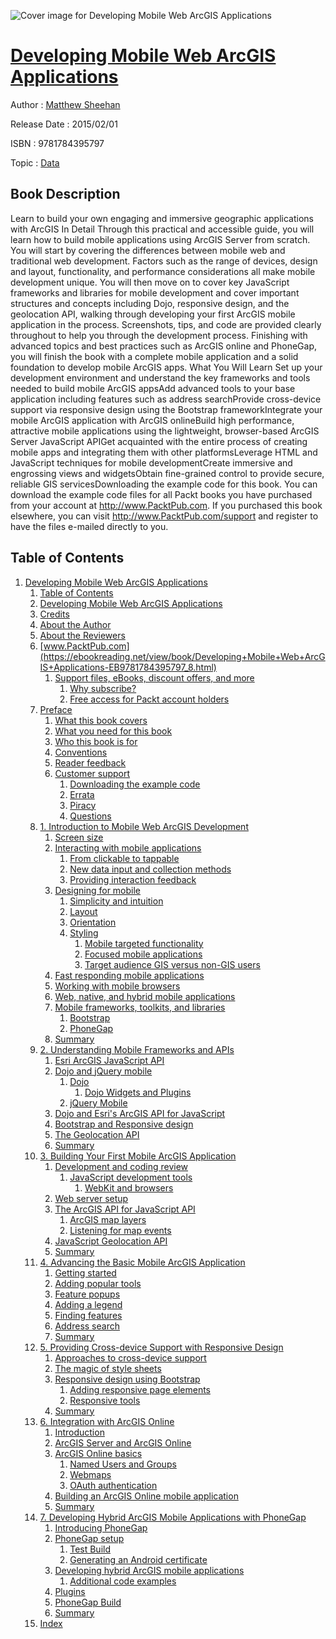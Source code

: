 ![Cover image for Developing Mobile Web ArcGIS Applications](https://imgdetail.ebookreading.net/cover/cover/data/EB9781784395797.jpg)

[Developing Mobile Web ArcGIS Applications](https://ebookreading.net/view/book/Developing+Mobile+Web+ArcGIS+Applications-EB9781784395797_1.html "Developing Mobile Web ArcGIS Applications")
====================================================================================================================

Author : [Matthew Sheehan](https://ebookreading.net/search/author/Matthew+Sheehan)

Release Date : 2015/02/01

ISBN : 9781784395797

Topic : [Data](https://ebookreading.net/search/category/data)

Book Description
-----------------

Learn to build your own engaging and immersive geographic applications with ArcGIS
In Detail
Through this practical and accessible guide, you will learn how to build mobile applications using ArcGIS Server from scratch. You will start by covering the differences between mobile web and traditional web development. Factors such as the range of devices, design and layout, functionality, and performance considerations all make mobile development unique.
You will then move on to cover key JavaScript frameworks and libraries for mobile development and cover important structures and concepts including Dojo, responsive design, and the geolocation API, walking through developing your first ArcGIS mobile application in the process. Screenshots, tips, and code are provided clearly throughout to help you through the development process.
Finishing with advanced topics and best practices such as ArcGIS online and PhoneGap, you will finish the book with a complete mobile application and a solid foundation to develop mobile ArcGIS apps.
What You Will Learn
Set up your development environment and understand the key frameworks and tools needed to build mobile ArcGIS appsAdd advanced tools to your base application including features such as address searchProvide cross-device support via responsive design using the Bootstrap frameworkIntegrate your mobile ArcGIS application with ArcGIS onlineBuild high performance, attractive mobile applications using the lightweight, browser-based ArcGIS Server JavaScript APIGet acquainted with the entire process of creating mobile apps and integrating them with other platformsLeverage HTML and JavaScript techniques for mobile developmentCreate immersive and engrossing views and widgetsObtain fine-grained control to provide secure, reliable GIS servicesDownloading the example code for this book. You can download the example code files for all Packt books you have purchased from your account at http://www.PacktPub.com. If you purchased this book elsewhere, you can visit http://www.PacktPub.com/support and register to have the files e-mailed directly to you.
              
Table of Contents
-----------------

1. [Developing Mobile Web ArcGIS Applications](https://ebookreading.net/view/book/Developing+Mobile+Web+ArcGIS+Applications-EB9781784395797_3.html)
    1. [Table of Contents](https://ebookreading.net/view/book/Developing+Mobile+Web+ArcGIS+Applications-EB9781784395797_2.html)
    1. [Developing Mobile Web ArcGIS Applications](https://ebookreading.net/view/book/Developing+Mobile+Web+ArcGIS+Applications-EB9781784395797_4.html)
    1. [Credits](https://ebookreading.net/view/book/Developing+Mobile+Web+ArcGIS+Applications-EB9781784395797_5.html)
    1. [About the Author](https://ebookreading.net/view/book/Developing+Mobile+Web+ArcGIS+Applications-EB9781784395797_6.html)
    1. [About the Reviewers](https://ebookreading.net/view/book/Developing+Mobile+Web+ArcGIS+Applications-EB9781784395797_7.html)
    1. [www.PacktPub.com](https://ebookreading.net/view/book/Developing+Mobile+Web+ArcGIS+Applications-EB9781784395797_8.html)
        1. [Support files, eBooks, discount offers, and more](https://ebookreading.net/view/book/Developing+Mobile+Web+ArcGIS+Applications-EB9781784395797_8.html#ch00lvl1sec01)
            1. [Why subscribe?](https://ebookreading.net/view/book/Developing+Mobile+Web+ArcGIS+Applications-EB9781784395797_8.html#ch00lvl2sec01)
            1. [Free access for Packt account holders](https://ebookreading.net/view/book/Developing+Mobile+Web+ArcGIS+Applications-EB9781784395797_8.html#ch00lvl2sec02)
    1. [Preface](https://ebookreading.net/view/book/Developing+Mobile+Web+ArcGIS+Applications-EB9781784395797_9.html)
        1. [What this book covers](https://ebookreading.net/view/book/Developing+Mobile+Web+ArcGIS+Applications-EB9781784395797_9.html#ch00lvl1sec02)
        1. [What you need for this book](https://ebookreading.net/view/book/Developing+Mobile+Web+ArcGIS+Applications-EB9781784395797_10.html)
        1. [Who this book is for](https://ebookreading.net/view/book/Developing+Mobile+Web+ArcGIS+Applications-EB9781784395797_11.html)
        1. [Conventions](https://ebookreading.net/view/book/Developing+Mobile+Web+ArcGIS+Applications-EB9781784395797_12.html)
        1. [Reader feedback](https://ebookreading.net/view/book/Developing+Mobile+Web+ArcGIS+Applications-EB9781784395797_13.html)
        1. [Customer support](https://ebookreading.net/view/book/Developing+Mobile+Web+ArcGIS+Applications-EB9781784395797_14.html)
            1. [Downloading the example code](https://ebookreading.net/view/book/Developing+Mobile+Web+ArcGIS+Applications-EB9781784395797_14.html#ch00lvl2sec03)
            1. [Errata](https://ebookreading.net/view/book/Developing+Mobile+Web+ArcGIS+Applications-EB9781784395797_14.html#ch00lvl2sec04)
            1. [Piracy](https://ebookreading.net/view/book/Developing+Mobile+Web+ArcGIS+Applications-EB9781784395797_14.html#ch00lvl2sec05)
            1. [Questions](https://ebookreading.net/view/book/Developing+Mobile+Web+ArcGIS+Applications-EB9781784395797_14.html#ch00lvl2sec06)
    1. [1. Introduction to Mobile Web ArcGIS Development](https://ebookreading.net/view/book/Developing+Mobile+Web+ArcGIS+Applications-EB9781784395797_15.html)
        1. [Screen size](https://ebookreading.net/view/book/Developing+Mobile+Web+ArcGIS+Applications-EB9781784395797_15.html#ch01lvl1sec08)
        1. [Interacting with mobile applications](https://ebookreading.net/view/book/Developing+Mobile+Web+ArcGIS+Applications-EB9781784395797_16.html)
            1. [From clickable to tappable](https://ebookreading.net/view/book/Developing+Mobile+Web+ArcGIS+Applications-EB9781784395797_16.html#ch01lvl2sec07)
            1. [New data input and collection methods](https://ebookreading.net/view/book/Developing+Mobile+Web+ArcGIS+Applications-EB9781784395797_16.html#ch01lvl2sec08)
            1. [Providing interaction feedback](https://ebookreading.net/view/book/Developing+Mobile+Web+ArcGIS+Applications-EB9781784395797_16.html#ch01lvl2sec09)
        1. [Designing for mobile](https://ebookreading.net/view/book/Developing+Mobile+Web+ArcGIS+Applications-EB9781784395797_17.html)
            1. [Simplicity and intuition](https://ebookreading.net/view/book/Developing+Mobile+Web+ArcGIS+Applications-EB9781784395797_17.html#ch01lvl2sec10)
            1. [Layout](https://ebookreading.net/view/book/Developing+Mobile+Web+ArcGIS+Applications-EB9781784395797_17.html#ch01lvl2sec11)
            1. [Orientation](https://ebookreading.net/view/book/Developing+Mobile+Web+ArcGIS+Applications-EB9781784395797_17.html#ch01lvl2sec12)
            1. [Styling](https://ebookreading.net/view/book/Developing+Mobile+Web+ArcGIS+Applications-EB9781784395797_17.html#ch01lvl2sec13)
                1. [Mobile targeted functionality](https://ebookreading.net/view/book/Developing+Mobile+Web+ArcGIS+Applications-EB9781784395797_17.html#ch01lvl3sec01)
                1. [Focused mobile applications](https://ebookreading.net/view/book/Developing+Mobile+Web+ArcGIS+Applications-EB9781784395797_17.html#ch01lvl3sec02)
                1. [Target audience GIS versus non-GIS users](https://ebookreading.net/view/book/Developing+Mobile+Web+ArcGIS+Applications-EB9781784395797_17.html#ch01lvl3sec03)
        1. [Fast responding mobile applications](https://ebookreading.net/view/book/Developing+Mobile+Web+ArcGIS+Applications-EB9781784395797_18.html)
        1. [Working with mobile browsers](https://ebookreading.net/view/book/Developing+Mobile+Web+ArcGIS+Applications-EB9781784395797_19.html)
        1. [Web, native, and hybrid mobile applications](https://ebookreading.net/view/book/Developing+Mobile+Web+ArcGIS+Applications-EB9781784395797_20.html)
        1. [Mobile frameworks, toolkits, and libraries](https://ebookreading.net/view/book/Developing+Mobile+Web+ArcGIS+Applications-EB9781784395797_21.html)
            1. [Bootstrap](https://ebookreading.net/view/book/Developing+Mobile+Web+ArcGIS+Applications-EB9781784395797_21.html#ch01lvl2sec14)
            1. [PhoneGap](https://ebookreading.net/view/book/Developing+Mobile+Web+ArcGIS+Applications-EB9781784395797_21.html#ch01lvl2sec15)
        1. [Summary](https://ebookreading.net/view/book/Developing+Mobile+Web+ArcGIS+Applications-EB9781784395797_22.html)
    1. [2. Understanding Mobile Frameworks and APIs](https://ebookreading.net/view/book/Developing+Mobile+Web+ArcGIS+Applications-EB9781784395797_23.html)
        1. [Esri ArcGIS JavaScript API](https://ebookreading.net/view/book/Developing+Mobile+Web+ArcGIS+Applications-EB9781784395797_23.html#ch02lvl1sec16)
        1. [Dojo and jQuery mobile](https://ebookreading.net/view/book/Developing+Mobile+Web+ArcGIS+Applications-EB9781784395797_24.html)
            1. [Dojo](https://ebookreading.net/view/book/Developing+Mobile+Web+ArcGIS+Applications-EB9781784395797_24.html#ch02lvl2sec16)
                1. [Dojo Widgets and Plugins](https://ebookreading.net/view/book/Developing+Mobile+Web+ArcGIS+Applications-EB9781784395797_24.html#ch02lvl3sec04)
            1. [jQuery Mobile](https://ebookreading.net/view/book/Developing+Mobile+Web+ArcGIS+Applications-EB9781784395797_24.html#ch02lvl2sec17)
        1. [Dojo and Esri&#39;s ArcGIS API for JavaScript](https://ebookreading.net/view/book/Developing+Mobile+Web+ArcGIS+Applications-EB9781784395797_25.html)
        1. [Bootstrap and Responsive design](https://ebookreading.net/view/book/Developing+Mobile+Web+ArcGIS+Applications-EB9781784395797_26.html)
        1. [The Geolocation API](https://ebookreading.net/view/book/Developing+Mobile+Web+ArcGIS+Applications-EB9781784395797_27.html)
        1. [Summary](https://ebookreading.net/view/book/Developing+Mobile+Web+ArcGIS+Applications-EB9781784395797_28.html)
    1. [3. Building Your First Mobile ArcGIS Application](https://ebookreading.net/view/book/Developing+Mobile+Web+ArcGIS+Applications-EB9781784395797_29.html)
        1. [Development and coding review](https://ebookreading.net/view/book/Developing+Mobile+Web+ArcGIS+Applications-EB9781784395797_29.html#ch03lvl1sec22)
            1. [JavaScript development tools](https://ebookreading.net/view/book/Developing+Mobile+Web+ArcGIS+Applications-EB9781784395797_29.html#ch03lvl2sec18)
                1. [WebKit and browsers](https://ebookreading.net/view/book/Developing+Mobile+Web+ArcGIS+Applications-EB9781784395797_29.html#ch03lvl3sec05)
        1. [Web server setup](https://ebookreading.net/view/book/Developing+Mobile+Web+ArcGIS+Applications-EB9781784395797_30.html)
        1. [The ArcGIS API for JavaScript API](https://ebookreading.net/view/book/Developing+Mobile+Web+ArcGIS+Applications-EB9781784395797_31.html)
            1. [ArcGIS map layers](https://ebookreading.net/view/book/Developing+Mobile+Web+ArcGIS+Applications-EB9781784395797_31.html#ch03lvl2sec19)
            1. [Listening for map events](https://ebookreading.net/view/book/Developing+Mobile+Web+ArcGIS+Applications-EB9781784395797_31.html#ch03lvl2sec20)
        1. [JavaScript Geolocation API](https://ebookreading.net/view/book/Developing+Mobile+Web+ArcGIS+Applications-EB9781784395797_32.html)
        1. [Summary](https://ebookreading.net/view/book/Developing+Mobile+Web+ArcGIS+Applications-EB9781784395797_33.html)
    1. [4. Advancing the Basic Mobile ArcGIS Application](https://ebookreading.net/view/book/Developing+Mobile+Web+ArcGIS+Applications-EB9781784395797_34.html)
        1. [Getting started](https://ebookreading.net/view/book/Developing+Mobile+Web+ArcGIS+Applications-EB9781784395797_34.html#ch04lvl1sec27)
        1. [Adding popular tools](https://ebookreading.net/view/book/Developing+Mobile+Web+ArcGIS+Applications-EB9781784395797_35.html)
        1. [Feature popups](https://ebookreading.net/view/book/Developing+Mobile+Web+ArcGIS+Applications-EB9781784395797_36.html)
        1. [Adding a legend](https://ebookreading.net/view/book/Developing+Mobile+Web+ArcGIS+Applications-EB9781784395797_37.html)
        1. [Finding features](https://ebookreading.net/view/book/Developing+Mobile+Web+ArcGIS+Applications-EB9781784395797_38.html)
        1. [Address search](https://ebookreading.net/view/book/Developing+Mobile+Web+ArcGIS+Applications-EB9781784395797_39.html)
        1. [Summary](https://ebookreading.net/view/book/Developing+Mobile+Web+ArcGIS+Applications-EB9781784395797_40.html)
    1. [5. Providing Cross-device Support with Responsive Design](https://ebookreading.net/view/book/Developing+Mobile+Web+ArcGIS+Applications-EB9781784395797_41.html)
        1. [Approaches to cross-device support](https://ebookreading.net/view/book/Developing+Mobile+Web+ArcGIS+Applications-EB9781784395797_41.html#ch05lvl1sec34)
        1. [The magic of style sheets](https://ebookreading.net/view/book/Developing+Mobile+Web+ArcGIS+Applications-EB9781784395797_42.html)
        1. [Responsive design using Bootstrap](https://ebookreading.net/view/book/Developing+Mobile+Web+ArcGIS+Applications-EB9781784395797_43.html)
            1. [Adding responsive page elements](https://ebookreading.net/view/book/Developing+Mobile+Web+ArcGIS+Applications-EB9781784395797_43.html#ch05lvl2sec21)
            1. [Responsive tools](https://ebookreading.net/view/book/Developing+Mobile+Web+ArcGIS+Applications-EB9781784395797_43.html#ch05lvl2sec22)
        1. [Summary](https://ebookreading.net/view/book/Developing+Mobile+Web+ArcGIS+Applications-EB9781784395797_44.html)
    1. [6. Integration with ArcGIS Online](https://ebookreading.net/view/book/Developing+Mobile+Web+ArcGIS+Applications-EB9781784395797_45.html)
        1. [Introduction](https://ebookreading.net/view/book/Developing+Mobile+Web+ArcGIS+Applications-EB9781784395797_45.html#ch06lvl1sec38)
        1. [ArcGIS Server and ArcGIS Online](https://ebookreading.net/view/book/Developing+Mobile+Web+ArcGIS+Applications-EB9781784395797_46.html)
        1. [ArcGIS Online basics](https://ebookreading.net/view/book/Developing+Mobile+Web+ArcGIS+Applications-EB9781784395797_47.html)
            1. [Named Users and Groups](https://ebookreading.net/view/book/Developing+Mobile+Web+ArcGIS+Applications-EB9781784395797_47.html#ch06lvl2sec23)
            1. [Webmaps](https://ebookreading.net/view/book/Developing+Mobile+Web+ArcGIS+Applications-EB9781784395797_47.html#ch06lvl2sec24)
            1. [OAuth authentication](https://ebookreading.net/view/book/Developing+Mobile+Web+ArcGIS+Applications-EB9781784395797_47.html#ch06lvl2sec25)
        1. [Building an ArcGIS Online mobile application](https://ebookreading.net/view/book/Developing+Mobile+Web+ArcGIS+Applications-EB9781784395797_48.html)
        1. [Summary](https://ebookreading.net/view/book/Developing+Mobile+Web+ArcGIS+Applications-EB9781784395797_49.html)
    1. [7. Developing Hybrid ArcGIS Mobile Applications with PhoneGap](https://ebookreading.net/view/book/Developing+Mobile+Web+ArcGIS+Applications-EB9781784395797_50.html)
        1. [Introducing PhoneGap](https://ebookreading.net/view/book/Developing+Mobile+Web+ArcGIS+Applications-EB9781784395797_50.html#ch07lvl1sec43)
        1. [PhoneGap setup](https://ebookreading.net/view/book/Developing+Mobile+Web+ArcGIS+Applications-EB9781784395797_51.html)
            1. [Test Build](https://ebookreading.net/view/book/Developing+Mobile+Web+ArcGIS+Applications-EB9781784395797_51.html#ch07lvl2sec26)
            1. [Generating an Android certificate](https://ebookreading.net/view/book/Developing+Mobile+Web+ArcGIS+Applications-EB9781784395797_51.html#ch07lvl2sec27)
        1. [Developing hybrid ArcGIS mobile applications](https://ebookreading.net/view/book/Developing+Mobile+Web+ArcGIS+Applications-EB9781784395797_52.html)
            1. [Additional code examples](https://ebookreading.net/view/book/Developing+Mobile+Web+ArcGIS+Applications-EB9781784395797_52.html#ch07lvl2sec28)
        1. [Plugins](https://ebookreading.net/view/book/Developing+Mobile+Web+ArcGIS+Applications-EB9781784395797_53.html)
        1. [PhoneGap Build](https://ebookreading.net/view/book/Developing+Mobile+Web+ArcGIS+Applications-EB9781784395797_54.html)
        1. [Summary](https://ebookreading.net/view/book/Developing+Mobile+Web+ArcGIS+Applications-EB9781784395797_55.html)
    1. [Index](https://ebookreading.net/view/book/Developing+Mobile+Web+ArcGIS+Applications-EB9781784395797_56.html)
